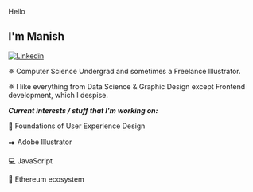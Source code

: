 Hello

I'm Manish                                                   
-------------------------------------------------------------------------------------------------------------------------------------------------------------------------

[![Linkedin](https://img.shields.io/badge/manish-chembeti-blue?style=flat-square&logo=Linkedin&logoColor=white&link=https://https://www.linkedin.com/in/manish-chembeti-034679196?lipi=urn%3Ali%3Apage%3Ad_flagship3_profile_view_base_contact_details%3BqTr1RbA4QDe3pmH%2Ba6j9Tw%3D%3D/)](https://www.linkedin.com/in/manish-chembeti-034679196/)

<!--![Manish's github stats](https://github-readme-stats.vercel.app/api?username=manishreddy3&show_icons=true&theme=cobalt&custom_title=Manish's-GitHub-Stats)-->

<!--[![ReadMe Card](https://github-readme-stats.vercel.app/api/pin/?username=manishreddy3&repo=100-days-of-code)](https://github.com/anuraghazra/github-readme-stats)-->

<!--![Top Langs](https://github-readme-stats.vercel.app/api/top-langs/?username=manishreddy3&layout=compact&langs_count=7)-->

✵ Computer Science Undergrad and sometimes a Freelance Illustrator.                                      

✵ I like everything from Data Science & Graphic Design except Frontend development, which I despise.
                                                                                                                    


***Current interests / stuff that I'm working on:***                                                                    

🎴 Foundations of User Experience Design
 
✒️ Adobe Illustrator

💻 JavaScript
 
💎 Ethereum ecosystem 





